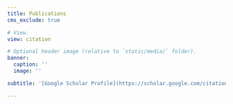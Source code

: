 ```yaml
---
title: Publications
cms_exclude: true

# View.
view: citation

# Optional header image (relative to `static/media/` folder).
banner:
  caption: ''
  image: ''

subtitle: '[Google Scholar Profile](https://scholar.google.com/citations?user=YOUR_USER_ID){target="_blank"}'

---
```

